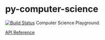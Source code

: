 py-computer-science
===================

[![Build Status](https://drone.io/github.com/shaxbee/py-computer-science/status.png)](https://drone.io/github.com/shaxbee/py-computer-science/latest)
Computer Science Playground.

[API Reference](http://py-computer-science.readthedocs.org/en/latest/dijkstra.html)
